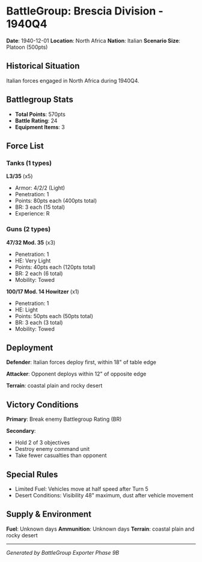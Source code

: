 # BattleGroup: Brescia Division - 1940Q4

**Date**: 1940-12-01
**Location**: North Africa
**Nation**: Italian
**Scenario Size**: Platoon (500pts)

## Historical Situation

Italian forces engaged in North Africa during 1940Q4.

## Battlegroup Stats

- **Total Points**: 570pts
- **Battle Rating**: 24
- **Equipment Items**: 3

## Force List

### Tanks (1 types)

**L3/35** (x5)
- Armor: 4/2/2 (Light)
- Penetration: 1
- Points: 80pts each (400pts total)
- BR: 3 each (15 total)
- Experience: R

### Guns (2 types)

**47/32 Mod. 35** (x3)
- Penetration: 1
- HE: Very Light
- Points: 40pts each (120pts total)
- BR: 2 each (6 total)
- Mobility: Towed

**100/17 Mod. 14 Howitzer** (x1)
- Penetration: 1
- HE: Light
- Points: 50pts each (50pts total)
- BR: 3 each (3 total)
- Mobility: Towed


## Deployment

**Defender**: Italian forces deploy first, within 18" of table edge

**Attacker**: Opponent deploys within 12" of opposite edge

**Terrain**: coastal plain and rocky desert

## Victory Conditions

**Primary**: Break enemy Battlegroup Rating (BR)

**Secondary**:
- Hold 2 of 3 objectives
- Destroy enemy command unit
- Take fewer casualties than opponent

## Special Rules

- Limited Fuel: Vehicles move at half speed after Turn 5
- Desert Conditions: Visibility 48" maximum, dust after vehicle movement

## Supply & Environment

**Fuel**: Unknown days
**Ammunition**: Unknown days
**Terrain**: coastal plain and rocky desert

---

*Generated by BattleGroup Exporter Phase 9B*
